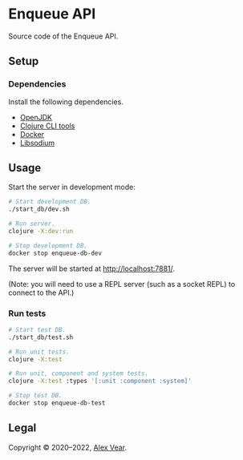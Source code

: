 # Enqueue API

Source code of the Enqueue API.


## Setup


### Dependencies

Install the following dependencies.

- [OpenJDK](https://openjdk.java.net/)
- [Clojure CLI tools](https://clojure.org/guides/getting_started#_clojure_installer_and_cli_tools)
- [Docker](https://www.docker.com/)
- [Libsodium](https://libsodium.gitbook.io/doc/installation)


## Usage

Start the server in development mode:

```sh
# Start development DB.
./start_db/dev.sh

# Run server.
clojure -X:dev:run

# Stop development DB.
docker stop enqueue-db-dev
```

The server will be started at <http://localhost:7881/>.

(Note: you will need to use a REPL server (such as a socket REPL) to connect to
the API.)


### Run tests

```sh
# Start test DB.
./start_db/test.sh

# Run unit tests.
clojure -X:test

# Run unit, component and system tests.
clojure -X:test :types '[:unit :component :system]'

# Stop test DB.
docker stop enqueue-db-test
```


## Legal

Copyright © 2020–2022, [Alex Vear](https://www.alexvear.com).
